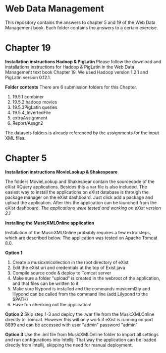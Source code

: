 Web Data Management
===================

This repository contains the answers to chapter 5 and 19 of the Web Data Management book. Each folder contains the answers to a certain exercise.

**Chapter 19**
=

**Installation instructions Hadoop & PigLatin**
Please follow the download and installations instructions for Hadoop & PigLatin in the Web Data Management text book Chapter 19. We used Hadoop version 1.2.1 and PigLatin version 0.12.1.

**Folder contents**
There are 6 submission folders for this Chapter.
1. 19.5.1 combiner
2. 19.5.2 hadoop movies
3. 19.5.3PigLatin queries
4. 19.5.4_InvertedFile
5. extraAssignment
6. Report/Assgn2

The datasets folders is already referenced by the assignments for the input XML files.

**Chapter 5**
=

**Installation instructions MovieLookup & Shakespeare**

The folders MovieLookup and Shakespear contain the sourcecode of the eXist XQuery applications. Besides this a xar file is also included. The easiest way to install the applications on eXist database is through the package manager on the eXist dashboard. Just click add a package and upload the application. After this the application can be launched from the eXist dashboard. *The applications were tested and working on eXist version 2.1*

**Installing the MusicXMLOnline application**

Installation of the MusicXMLOnline probably requires a few extra steps, which are described below. The application was tested on Apache Tomcat 8.0. 

**Option 1**
1.  Create a musicxmlcollection in the root directory of eXist
2. Edit the eXist uri and credentials at the top of Exist.java
3. Compile source code & deploy to Tomcat server
4. Make sure a folder "upload" is created in the webroot of the application, and that files can be written to it.
5. Make sure lilypond is installed and the commands musicxml2ly and lilypond can be called from the command line (add Lilypond to the $PATH)
6. Have fun checking out the application!

**Option 2**
Skip step 1-3 and deploy the .war file from the MusicXMLOnline directly to Tomcat. However this will only work if eXist is running on port 8899 and can be accessed with user "admin" password "admin"

**Option 3**
Use the .iml file from MusicXMLOnline folder to import all settings and run configurations into Intellij. That way the application can be loaded directly from Intellij, skipping the need for manual deployment. 
